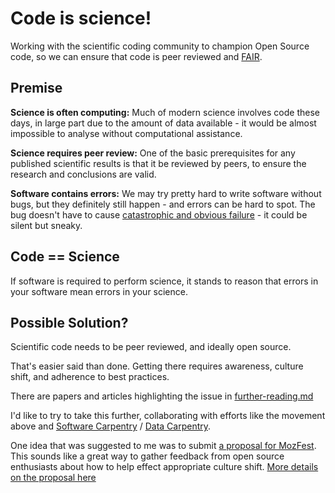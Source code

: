 # Code is science!

Working with the scientific coding community to champion Open Source code, so we can ensure that code is peer reviewed and [FAIR](https://www.nature.com/articles/sdata201618).

## Premise

**Science is often computing:** Much of modern science involves code these days, in large part due to the amount of data available - it would be almost impossible to analyse without computational assistance.

**Science requires peer review:** One of the basic prerequisites for any published scientific results is that it be reviewed by peers, to ensure the research and conclusions are valid.

**Software contains errors:** We may try pretty hard to write software without bugs, but they definitely still happen - and errors can be hard to spot. The bug doesn't have to cause [catastrophic and obvious failure](https://www.scientificamerican.com/article/pogue-5-most-embarrassing-software-bugs-in-history/) - it could be silent but sneaky.

## Code == Science

If software is required to perform science, it stands to reason that errors in your software mean errors in your science.

## Possible Solution?

Scientific code needs to be peer reviewed, and ideally open source.

That's easier said than done. Getting there requires awareness, culture shift, and adherence to best practices.

There are papers and articles highlighting the issue in [further-reading.md](further-reading.md)

I'd like to try to take this further, collaborating with efforts like the movement above and [Software Carpentry](https://software-carpentry.org/) / [Data Carpentry](http://www.datacarpentry.org/).

One idea that was suggested to me was to submit [a proposal for MozFest](https://mozillafestival.org/proposals). This sounds like a great way to gather feedback from open source enthusiasts about how to help effect appropriate culture shift. [More details on the proposal here](mozfest.md)
